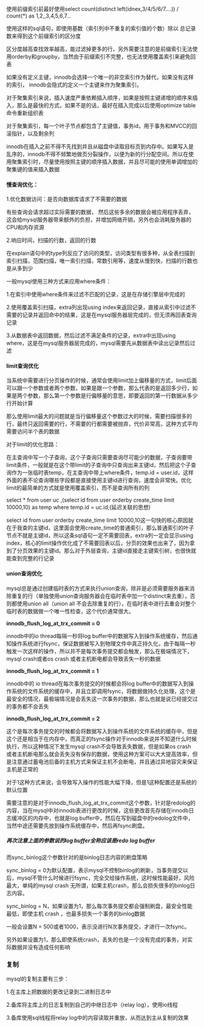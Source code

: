 使用前缀索引前最好使用select count(distinct left(idnex,3/4/5/6/7....)) / count(*) as 1,2,,3,4,5,6,7...

使用这样的sql语句，即使用基数（索引列中不重复的索引值的个数）除以 总记录数来得到这个前缀索引的区分度

区分度越高查找效率越高，能过滤掉更多的行，另外需要注意的是前缀索引无法使用orderby和groupby，当然由于前缀索引不完整，也无法使用覆盖索引来避免回表

如果没有定义主键，innodb会选择一个唯一的非空索引作为替代，如果没有这样的索引， innodb会隐式的定义一个主键来作为聚集索引。

对于聚集索引来说，插入速度严重依赖插入顺序，如果是按照主键递增的顺序来插入，那么是最快的方式，如果不是的话，最好在插入完成以后使用optimize table命令重新组织表

对于聚集索引，每一个叶子节点都包含了主键值，事务id，用于事务和MVCC的回滚指针，以及剩余列

innodb在插入之前不得不先找到并且从磁盘中读取目标页到内存中。如果写入是乱序的，innodb不得不频繁地做页分裂操作，以便为新的行分配空间。所以在使用聚集索引时，尽量使用按照主键的顺序插入数据，并且尽可能的使用单调增加的聚集键的值来插入数据

#### 慢查询优化：

1.优化数据访问：是否向数据库请求了不需要的数据

有些查询会请求超过实际需要的数据， 然后这些多余的数据会被应用程序丢弃，这会给mysql服务器带来额外的负担，并增加网络开销，另外也会消耗服务器的CPU和内存资源

2.响应时间，扫描的行数，返回的行数

在explain语句中的type列反应了访问的类型，访问类型有很多种，从全表扫描到索引扫描，范围扫描，唯一索引扫描，常数引用等，速度从慢到快，扫描的行数也是从多到少

一般mysql使用三种方式来应用where条件：

1.在索引中使用where条件来过滤不匹配的记录，这是在存储引擎层中完成的 

2.使用覆盖索引扫描，extra列出现using index来返回记录，直接从索引中过滤不需要的记录并返回命中的结果，这是在mysql服务器层完成的，但无须再回表查询记录

3.从数据表中返回数据，然后过滤不满足条件的记录，extra中出现using where，这是在mysql服务器层完成的，mysql需要先从数据表中读出记录然后过滤

#### limit查询优化

当系统中需要进行分页操作的时候，通常会使用limit加上偏移量的方式，limit后面可以跟一个参数或者两个参数，如果是跟一个参数，那么代表的是返回多少行，如果是两个参数，那么第一个参数是行偏移量的意思，即要返回的第一行数据从多少行开始计算

那么使用limit最大的问题就是当行偏移量这个参数过大的时候，需要扫描很多的行，最终只返回需要的行，不需要的行都需要被抛弃，代价非常高，这种方式平均需要访问半个表的数据

对于limit的优化思路：

在主查询中写一个子查询，这个子查询只需要查询尽可能少的数据，子查询要带limit条件，一般就是在这个带limit的子查询中只查询出来主键id，然后把这个子查询作为一张临时表temp，在主查询中带上where条件，temp.id = user.id，这样外面的表不论查询哪些字段都是直接使用主键id进行查询，速度会非常快。优化limit的最简单的方式就是使用覆盖索引，而不是查询所有的列

select * from user uc ,(select id from user orderby create_time limit 10000,10) as temp where temp.id  = uc.id;(延迟关联的思想)

select id from user orderby create_time limit 10000,10这一句快的核心原因就在于我查的主键id，这里面会使用create_time的普通索引，那么普通索引的叶子节点不就是主键id，所以这条sql语句一定不需要回表，extra列一定会显示using index，核心的limit操作优化成了不需要回表以后，分页的效果也出来了，因为拿到了分页效果的主键id。那么对于外层查询，主键id直接走主键索引树，也很快就能查到完整的行记录

#### union查询优化

mysql总是通过创建临时表的方式来执行union查询，除非是必须需要服务器来消除重复的行（单独使用union查询服务器会在临时表中加一个distinct来去重），否则都使用union all（union all 不会去除重复的行），在临时表中进行去重会对整个临时表的数据做一个唯一性检查，这个代价通常很大。

**innodb_flush_log_at_trx_commit = 0**

innodb中的io thread每隔一秒将log buffer中的数据写入到操作系统缓存，然后通知操作系统进行fsync，保证数据被写入到物理文件中真正持久化，由于每隔一秒触发一次这样的操作，所以并不是每次事务提交都会触发，那么在极端情况下，mysql crash或者os crash 或者主机断电都会导致丢失一秒的数据

**innodb_flush_log_at_trx_commit = 1**

innodb中的 io thread在每次事务提交的时候都会将log buffer中的数据写入到操作系统的文件系统的缓存中，并且立即调用fsync，将数据做持久化处理，这个是最安全的情况，最极端情况是会丢失这一次事务的数据，那么也就是说已经提交过的事务都不会丢失

**innodb_flush_log_at_trx_commit = 2**

这个是每次事务提交的时候都会将数据写入到操作系统的文件系统的缓存中，但是这个还是相当于在内存中，而真正的fsync操作对于innodb来说并不知道什么时候执行，所以这种情况下发生mysql crash不会导致丢失数据，但是如果os crash 或者主机断电那么就会丢失没有保存的数据，使用这种方案可以大大提高效率，但是注意通过蓄电池后备的主机方式来保证主机不会断电，并且通过异地容灾来保证主机是正常的

对于1这种方式来说，会导致写入操作的性能大幅下降，但是1这种配置还是系统的默认位置

需要注意的是对于innodb_flush_log_at_trx_commit这个参数，针对是redolog的内容，当在mysql中对innodb表进行更改的时候，这些更改首先存储在innodb日志缓冲区的内存中，也就是log buffer中，然后在写到磁盘中的redolog文件中，当然中途还需要先放到操作系统缓存中，然后再fsync刷盘。

##### 再次注意上面的参数说的log buffer全称应该是redo log buffer

而sync_binlog这个参数针对的是binlog日志内容的刷盘策略

sync_binlog = 0为默认配置，表示mysql不控制binlog的刷新，当事务提交以后，mysql不管什么时候进行fsync，完全交给操作系统，这时候性能最好，风险最大，单纯的mysql crash 无所谓，如果主机crash，那么会损失很多的binlog日志内容。

sync_binlog = N，如果设置为1，那么每次事务提交都会强制刷盘，最安全性能最低，即使主机 crash ，也最多损失一个事务的binlog数据

一般会设置N = 500或者1000，表示没进行N次事务提交，才进行一次fsync。

另外如果设置为1，那么即使系统crash，丢失的也是一个没有完成的事务，对实际数据并没有造成任何影响

### 复制

mysql的复制主要有三步：

1.在主库上把数据的更改记录到二进制日志中

2.备库将主库上的日志复制到自己的中继日志中（relay log），使用io线程

3.备库使用sql线程将relay log中的内容读取并重放，从而达到主从复制的效果